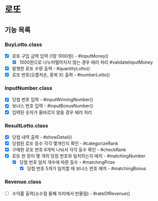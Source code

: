 # 로또

## 기능 목록
### BuyLotto.class
- [x] 로또 구입 금액 입력 (1장 1000원) - #inputMoney()
    - [x] 1000원으로 나누어떨어지지 않는 경우 에러 처리 #validateInputMoney
- [x] 발행한 로또 수량 출력 - #quantityLotto()
- [x] 로또 번호(오름차순, 중복 X) 출력 - #numberLotto()

### InputNumber.class
- [x] 당첨 번호 입력 - #inputWinningNumber()
- [x] 보너스 번호 입력 - #inputBonusNumber()
- [x] 입력된 숫자가 올바르지 않을 경우 에러 처리

### ResultLotto.class
- [x] 당첨 내역 출력 - #showDetail()
- [x] 당첨된 로또 등수 각각 몇개인지 확인 - #categorizeRank
- [x] 구매한 로또 번호 6개씩 나눠서 각각 등수 확인 - #checkRank
- [x] 로또 한 장이 몇 개의 당첨 번호와 일치하는지 매치 - #matchingNumber
  - [x] 당첨 번호 일치 개수에 따른 등수 - #matchingPrize
    - [x] 당첨 번호 5개가 일치할 때 보너스 번호 매치 - #matchingBonus

### Revenue.class
- [ ] 수익률 출력(소수점 둘째 자리에서 반올림) - #rateOfRevenue()